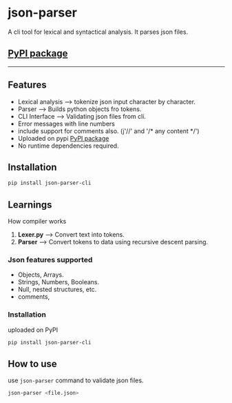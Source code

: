 # json-parser
A cli tool for lexical and syntactical analysis. It parses json files.
## [PyPI package](https://pypi.org/project/json-parser-cli/)

---

## Features
- Lexical analysis --> tokenize json input character by character.
- Parser --> Builds python objects fro tokens.
- CLI Interface --> Validating json files from cli.
- Error messages with line numbers
- include support for comments also. (j'//' and '/* any content */')
- Uploaded on pypi [PyPI package](https://pypi.org/project/json-parser-cli/)
- No runtime dependencies required.

## Installation
```bash
pip install json-parser-cli
```

## Learnings
How compiler works

1. **Lexer.py** --> Convert text into tokens.
2. **Parser** --> Convert tokens to data using recursive descent parsing.

### Json features supported
- Objects, Arrays.
- Strings, Numbers, Booleans.
- Null, nested structures, etc.
- comments, 

### Installation
uploaded on PyPI
```bash
pip install json-parser-cli
```
## How to use
use ```json-parser``` command to validate json files.
```bash
json-parser <file.json>
```

<!-- 
### For my testing
```bash
python3 -m json_parser.test_runner
``` -->